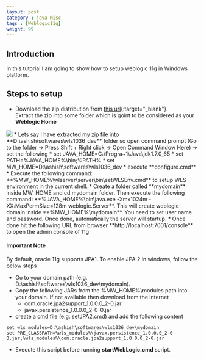 ```yaml
---
layout: post
category : java-Misc
tags : [Weblogic11g]
weight: 99
---
```


## Introduction

In this tutorial I am going to show how to setup weblogic 11g in Windows platform.

## Steps to setup


 * Download the zip distribution from [this url](http://www.oracle.com/technetwork/middleware/ias/downloads/wls-main-097127.html){:target="_blank"}.  
Extract the zip into some folder which is goint to be considered as your **Weblogic Home**
<img src="https://cloud.githubusercontent.com/assets/11231867/8182282/91de0fe4-144b-11e5-8108-65a72f7147a9.png"/>
 * Lets say I have extracted my zip file into **D:\ashish\softwares\wls1036_dev** folder so open command prompt (Go to the folder -> Press Shift + Right click -> Open Command Window Here) -> set the following 
   * set JAVA_HOME=C:\Progra~1\Java\jdk1.7.0_65
   * set PATH=%JAVA_HOME%\bin;%PATH%
   * set MW_HOME=D:\ashish\softwares\wls1036_dev
   * execute **configure.cmd**
 * Execute the following command: **%MW_HOME%\wlserver\server\bin\setWLSEnv.cmd** to setup WLS environment in the current shell. 
 * Create a folder called **mydomain** inside MW_HOME and cd mydomain folder. Then execute the following command: **%JAVA_HOME%\bin\java.exe -Xmx1024m -XX:MaxPermSize=128m weblogic.Server**. This will create weblogic domain inside **%MW_HOME%\mydomain**. You need to set user name and password. Once done, automatically the server will startup.
 * Once done hit the following URL from browser **http://localhost:7001/console** to open the admin console of 11g

#### Important Note

By default, oracle 11g supports JPA1. To enable JPA 2 in windows, follow the below steps


 * Go to your domain path (e.g. D:\ashish\softwares\wls1036_dev\mydomain).
 * Copy the following JARs from the %MW_HOME%\modules path into your domain. If not available then download from the internet
    * com.oracle.jpa2support_1.0.0.0_2-0.jar
    * javax.persistence_1.0.0.0_2-0-0.jar
 * create a cmd file (e.g. setJPA2.cmd) and add the following content

```
set wls_modules=D:\ashish\softwares\wls1036_dev\mydomain
set PRE_CLASSPATH=%wls_modules%\javax.persistence_1.0.0.0_2-0-0.jar;%wls_modules%\com.oracle.jpa2support_1.0.0.0_2-0.jar
```
 
 * Execute this script before running **startWebLogic.cmd** script.

